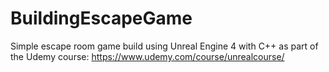 # BuildingEscapeGame
Simple escape room game build using Unreal Engine 4 with C++ as part of the Udemy course: https://www.udemy.com/course/unrealcourse/
